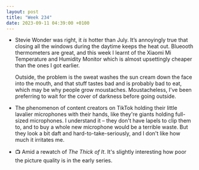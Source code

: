```yaml
---
layout: post
title: "Week 234"
date: 2023-09-11 04:39:00 +0100
---
```


- Stevie Wonder was right, it _is_ hotter than July. It’s annoyingly true that closing all the windows during the daytime keeps the heat out. Blueooth thermometers are great, and this week I learnt of the Xiaomi Mi Temperature and Humidity Monitor which is almost upsettingly cheaper than the ones I got earlier.

  Outside, the problem is the sweat washes the sun cream down the face into the mouth, and that stuff tastes bad and is probably bad to eat, which may be why people grow moustaches. Moustacheless, I've been preferring to wait for the cover of darkness before going outside.

- The phenomenon of content creators on TikTok holding their little lavalier microphones with their hands, like they're giants holding full-sized microphones. I understand it – they don't have lapels to clip them to, and to buy a whole new microphone would be a terrible waste. But they look a bit daft and hard-to-take-seriously, and I don't like how much it irritates me.

- 📺 Amid a rewatch of <cite>The Thick of It</cite>. It's slightly interesting how poor the picture quality is in the early series.
